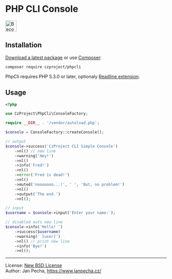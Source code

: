 PHP CLI Console
===============

<a href="https://www.patreon.com/bePatron?u=9680759"><img src="https://c5.patreon.com/external/logo/become_a_patron_button.png" alt="Become a Patron!" height="35"></a>


Installation
------------

[Download a latest package](https://github.com/czproject/phpcli/releases) or use [Composer](http://getcomposer.org/):

```
composer require czproject/phpcli
```

PhpCli requires PHP 5.3.0 or later, optionaly [Readline extension](http://www.php.net/manual/en/book.readline.php).


Usage
-----

``` php
<?php

use CzProject\PhpCli\ConsoleFactory;

require __DIR__ . '/vendor/autoload.php';

$console = ConsoleFactory::createConsole();

// output
$console->success('CzProject CLI Simple Console')
	->nl() // new line
	->warning('Hey!')
	->nl()
	->info('Fred!')
	->nl()
	->error('Fred is dead!')
	->nl()
	->muted('nooooooo...!', ' ', 'But, no problem!')
	->nl()
	->output('The end.')
	->nl();

// input
$username = $console->input('Enter your name:');

// disabled auto new line
$console->info('Hello! ')
	->success($username)
	->warning(' [user]')
	->nl() // print new line
	->info('Bye!')
	->nl();

```

--------------------------------------------------------------------------------

License: [New BSD License](license.md)
<br>Author: Jan Pecha, https://www.janpecha.cz/
